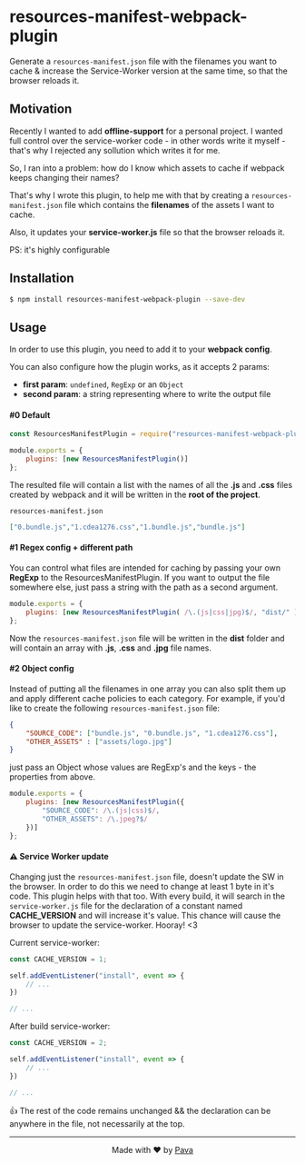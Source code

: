 # resources-manifest-webpack-plugin

Generate a ```resources-manifest.json``` file with the filenames you want to cache & increase the Service-Worker version at the same time, so that the browser reloads it.

## Motivation

Recently I wanted to add **offline-support** for a personal project. I wanted full control over the service-worker code - in other words write it myself -  that's why I rejected any sollution which writes it for me. 

So, I ran into a problem: how do I know which assets to cache if webpack keeps changing their names? 

That's why I wrote this plugin, to help me with that by creating a ```resources-manifest.json``` file which contains the **filenames** of the assets I want to cache. 

Also, it updates your **service-worker.js** file so that the browser reloads it.

PS: it's highly configurable


## Installation

```bash
$ npm install resources-manifest-webpack-plugin --save-dev
```

## Usage

In order to use this plugin, you need to add it to your **webpack config**. 

You can also configure how the plugin works, as it accepts 2 params:

* **first param**: ```undefined```, ```RegExp``` or an ```Object```
* **second param**: a string representing where to write the output file

#### #0 Default
```js
const ResourcesManifestPlugin = require("resources-manifest-webpack-plugin");

module.exports = {
    plugins: [new ResourcesManifestPlugin()]
};
```

The resulted file will contain a list with the names of all the **.js** and **.css** files created by webpack and it will be written in the **root of the project**.


```resources-manifest.json```

```json 
["0.bundle.js","1.cdea1276.css","1.bundle.js","bundle.js"]
```


#### #1 Regex config + different path

You can control what files are intended for caching by passing your own **RegExp** to the ResourcesManifestPlugin. If you want to output the file somewhere else, just pass a string with the path as a second argument.

```js
module.exports = {
    plugins: [new ResourcesManifestPlugin( /\.(js|css|jpg)$/, "dist/" )]
};
```

Now the ```resources-manifest.json``` file will be written in the **dist** folder and will contain an array with **.js**, **.css** and **.jpg** file names.


#### #2 Object config

Instead of putting all the filenames in one array you can also split them up and apply different cache policies to each category. For example, if you'd like to create the following ```resources-manifest.json``` file:

```json
{
    "SOURCE_CODE": ["bundle.js", "0.bundle.js", "1.cdea1276.css"],
    "OTHER_ASSETS" : ["assets/logo.jpg"]
}
```

just pass an Object whose values are RegExp's and the keys - the properties from above. 

```js
module.exports = {
    plugins: [new ResourcesManifestPlugin({
        "SOURCE_CODE": /\.(js|css)$/,
        "OTHER_ASSETS": /\.jpeg?$/
    })]
};
```


#### ⚠ Service Worker update

Changing just the ```resources-manifest.json``` file, doesn't update the SW in the browser. In order to do this we need to change at least 1 byte in it's code. This plugin helps with that too. With every build, it will search in the ```service-worker.js``` file for the declaration of a constant named **CACHE_VERSION** and will increase it's value. This chance will cause the browser to update the service-worker. Hooray! <3 

Current service-worker:

```js
const CACHE_VERSION = 1;

self.addEventListener("install", event => {
    // ...
})

// ...
```

After build service-worker:


```js
const CACHE_VERSION = 2;

self.addEventListener("install", event => {
    // ...
})

// ...
```

👍 The rest of the code remains unchanged && the declaration can be anywhere in the file, not necessarily at the top.

<hr/>

<p align="center"> Made with ❤ by <a href="https://iampava.com"> Pava </a> </p>
